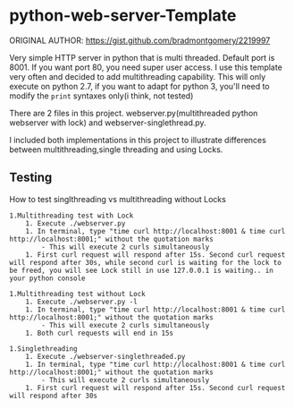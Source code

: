 # python-web-server-Template

ORIGINAL AUTHOR:
    https://gist.github.com/bradmontgomery/2219997
    
Very simple HTTP server in python that is multi threaded. Default port is 8001. If you want port 80, you need super user access.
I use this template very often and decided to add multithreading capability.
This will only execute on python 2.7, if you want to adapt for python 3, you'll need to modify the `print` syntaxes only(i think, not tested)


There are 2 files in this project. webserver.py(multithreaded python webserver with lock) and webserver-singlethread.py.

I included both implementations in this project to illustrate differences between multithreading,single threading and using Locks.

## Testing
How to test singlthreading vs multithreading without Locks

    1.Multithreading test with Lock
        1. Execute ./webserver.py
        1. In terminal, type "time curl http://localhost:8001 & time curl http://localhost:8001;" without the quotation marks
            - This will execute 2 curls simultaneously
        1. First curl request will respond after 15s. Second curl request will respond after 30s, while second curl is waiting for the lock to be freed, you will see Lock still in use 127.0.0.1 is waiting.. in your python console

    1.Multithreading test without Lock
        1. Execute ./webserver.py -l
        1. In terminal, type "time curl http://localhost:8001 & time curl http://localhost:8001;" without the quotation marks
            - This will execute 2 curls simultaneously
        1. Both curl requests will end in 15s

    1.Singlethreading
        1. Execute ./webserver-singlethreaded.py
        1. In terminal, type "time curl http://localhost:8001 & time curl http://localhost:8001;" without the quotation marks
            - This will execute 2 curls simultaneously
        1. First curl request will respond after 15s. Second curl request will respond after 30s
